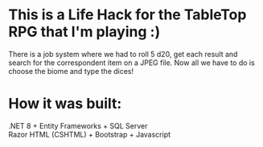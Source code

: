 # This is a Life Hack for the TableTop RPG that I'm playing :)
There is a job system where we had to roll 5 d20, get each result and search for the correspondent item on a JPEG file.
Now all we have to do is choose the biome and type the dices!
# How it was built:
.NET 8 + Entity Frameworks + SQL Server <br>
Razor HTML (CSHTML) + Bootstrap + Javascript
